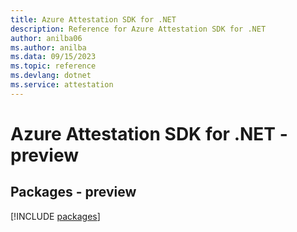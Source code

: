 ```yaml
---
title: Azure Attestation SDK for .NET
description: Reference for Azure Attestation SDK for .NET
author: anilba06
ms.author: anilba
ms.data: 09/15/2023
ms.topic: reference
ms.devlang: dotnet
ms.service: attestation
---
```

# Azure Attestation SDK for .NET - preview
## Packages - preview
[!INCLUDE [packages](attestation-index.md)]